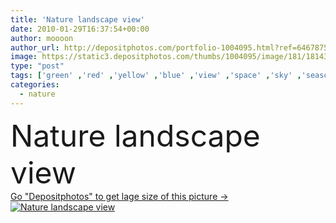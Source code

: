 ```yaml
---
title: 'Nature landscape view'
date: 2010-01-29T16:37:54+00:00
author: moooon
author_url: http://depositphotos.com/portfolio-1004095.html?ref=64678756
image: https://static3.depositphotos.com/thumbs/1004095/image/181/1814306/api_thumb_450.jpg?forcejpeg=true
type: "post"
tags: ['green' ,'red' ,'yellow' ,'blue' ,'view' ,'space' ,'sky' ,'season' ,'grass' ,'beauty' ,'meadow' ,'outdoors' ,'field' ,'nature' ,'spring' ,'lush' ,'rural' ,'sunny' ,'seed' ,'mountain' ,'electric' ,'ripe' ,'weather' ,'landscape' ,'ecology' ,'farm' ,'agriculture' ,'countryside' ,'horizon' ,'wheat' ,'clouds' ,'tools' ,'wild' ,'hill' ,'country' ,'landscapes' ,'cereal' ,'poppy' ,'fluffy' ,'land' ,'pasture' ,'climate' ,'rick' ,'natura' ,'tempo' ,'OD' ,'paysage' ,'naturaleza' ,'Agricultura' ,'paisaje' ]
categories: 
  - nature
---
```

<div aling="center">
            <font size="60"> Nature landscape view</font>   
</div>
<div>
    <a href='https://depositphotos.com/1814306/stock-photo-nature-landscape-view.html?ref=64678756' target=_blank > Go "Depositphotos" to get lage size of this picture ->
        <img href='https://depositphotos.com/1814306/stock-photo-nature-landscape-view.html?ref=64678756' src='https://static3.depositphotos.com/1004095/181/i/950/depositphotos_1814306-stock-photo-nature-landscape-view.jpg?forcejpeg=true' alt='Nature landscape view' >
    </a>
</div>
